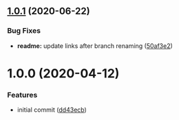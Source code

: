 ## [1.0.1](https://github.com/CompactJS/chatscroll/compare/v1.0.0...v1.0.1) (2020-06-22)


### Bug Fixes

* **readme:** update links after branch renaming ([50af3e2](https://github.com/CompactJS/chatscroll/commit/50af3e2837cf8856391bf4da0a28acd705956494))

# 1.0.0 (2020-04-12)


### Features

* initial commit ([dd43ecb](https://github.com/CompactJS/chatscroll/commit/dd43ecb37d373c8162599fc1cdf7b953c3b191d8))
